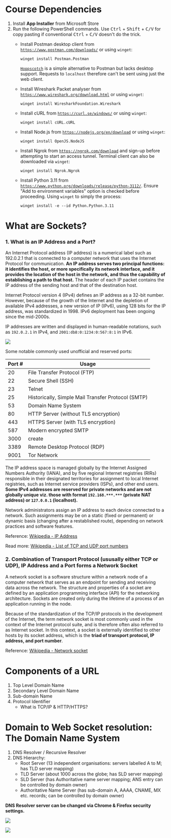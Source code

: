 
# Course Dependencies
1. Install **App Installer** from Microsoft Store
2. Run the following PowerShell commands. Use <kbd>Ctrl</kbd> + <kbd>Shift</kbd> + <kbd>C/V</kbd> for copy pasting if conventional <kbd>Ctrl</kbd> + <kbd>C/V</kbd> doesn't do the trick.
	- Install Postman desktop client from [`https://www.postman.com/downloads/`](https://www.postman.com/downloads/) or using `winget`:
	
		```
		winget install Postman.Postman
		```
	  [`Hoppscotch`](https://hoppscotch.io/) is a simple alternative to Postman but lacks desktop support. Requests to `localhost` therefore can't be sent using just the web client.
	
	- Install Wireshark Packet analyser from [`https://www.wireshark.org/download.html`](https://www.wireshark.org/download.html) or using `winget`:
	
		```
		winget install WiresharkFoundation.Wireshark
		```

	- Install cURL from [`https://curl.se/windows/`](https://curl.se/windows/) or using `winget`:
	
		```
		winget install cURL.cURL
		```
	
	- Install Node.js from [`https://nodejs.org/en/download`](https://nodejs.org/en/download) or using `winget`:
	
		```
		winget install OpenJS.NodeJS
		```

	- Install Ngrok from [`https://ngrok.com/download`](https://ngrok.com/download) and sign-up before attempting to start an access tunnel. Terminal client can also be downloaded via `winget`:
	
		```
		winget install Ngrok.Ngrok
		```
	
	- Install Python 3.11 from [`https://www.python.org/downloads/release/python-3112/`](https://www.python.org/downloads/release/python-3112/). Ensure "Add to environment variables" option is checked before proceeding. Using `winget` to simply the process:
	
		```
		winget install -e --id Python.Python.3.11
		```
	
# What are Sockets?
### 1. What is an IP Address and a Port?

An Internet Protocol address (IP address) is a numerical label such as 192.0.2.1 that is connected to a computer network that uses the Internet Protocol for communication. **An IP address serves two principal functions: it identifies the host, or more specifically its network interface, and it provides the location of the host in the network, and thus the capability of establishing a path to that host.** The header of each IP packet contains the IP address of the sending host and that of the destination host.

Internet Protocol version 4 (IPv4) defines an IP address as a 32-bit number. However, because of the growth of the Internet and the depletion of available IPv4 addresses, a new version of IP (IPv6), using 128 bits for the IP address, was standardized in 1998. IPv6 deployment has been ongoing since the mid-2000s.

IP addresses are written and displayed in human-readable notations, such as `192.0.2.1` in IPv4, and `2001:db8:0:1234:0:567:8:1` in IPv6.

![](https://cdn.discordapp.com/attachments/1091719595552931881/1092000676466413648/IP__PORT.jpg)

Some notable commonly used unofficial and reserved ports:

Port # | Usage
-------|--------
20 | File Transfer Protocol (FTP)
22 | Secure Shell (SSH)
23 | Telnet
25 | Historically, Simple Mail Transfer Protocol (SMTP)
53 | Domain Name System
80 | HTTP Server (without TLS encryption)
443 | HTTPS Server (with TLS encryption)
587 | Modern encrypted SMTP 
3000 | create|react|app developement mode deployment
3389 | Remote Desktop Protocol (RDP)
9001 | Tor Network

The IP address space is managed globally by the Internet Assigned Numbers Authority (IANA), and by five regional Internet registries (RIRs) responsible in their designated territories for assignment to local Internet registries, such as Internet service providers (ISPs), and other end users. **Some IPv4 addresses are reserved for private networks and are not globally unique viz. those with format `192.168.***.***` (private NAT address) or `127.0.0.1` (localhost).**

Network administrators assign an IP address to each device connected to a network. Such assignments may be on a static (fixed or permanent) or dynamic basis (changing after a restablished route), depending on network practices and software features.

Reference: [Wikipedia - IP Address](https://en.wikipedia.org/wiki/IP_address)

Read more: [Wikipedia - List of TCP and UDP port numbers](https://en.wikipedia.org/wiki/List_of_TCP_and_UDP_port_numbers)

### 2. Combination of Transport Protocol (ususally either TCP or UDP), IP Address and a Port forms a Network Socket

A network socket is a software structure within a network node of a computer network that serves as an endpoint for sending and receiving data across the network. The structure and properties of a socket are defined by an application programming interface (API) for the networking architecture. Sockets are created only during the lifetime of a process of an application running in the node.

Because of the standardization of the TCP/IP protocols in the development of the Internet, the term network socket is most commonly used in the context of the Internet protocol suite, and is therefore often also referred to as Internet socket. In this context, a socket is externally identified to other hosts by its socket address, which is the **triad of transport protocol, IP address, and port number**.

Reference: [Wikipedia - Network socket](https://en.wikipedia.org/wiki/Network_socket)

# Components of a URL
1. Top Level Domain Name
2. Secondary Level Domain Name
3. Sub-domain Name
4. Protocol Identifier
	- What is TCP/IP & HTTP/HTTPS?

# Domain to Web Socket resolution: The Domain Name System
1. DNS Resolver / Recursive Resolver
2. DNS Hierarchy:
	- Root Server (13 independent organisations: servers labelled A to M; has TLD server mapping)
	- TLD Server (about 1000 across the globe; has SLD server mapping)
	- SLD Server (has Authoritative name server mapping; ANS entry can be controlled by domain owner)
	- Authoritative Name Server (has sub-domain A, AAAA, CNAME, MX etc. records; can be controlled by domain owner)

**DNS Resolver server can be changed via Chrome & Firefox security settings.** 

![](https://res.cloudinary.com/practicaldev/image/fetch/s--5KgHsEBp--/c_limit%2Cf_auto%2Cfl_progressive%2Cq_auto%2Cw_880/https://i.imgur.com/DpK9H6o.png)

![](https://cdn.discordapp.com/attachments/1091719595552931881/1091951820961763479/DNS.resolv.jpg)
